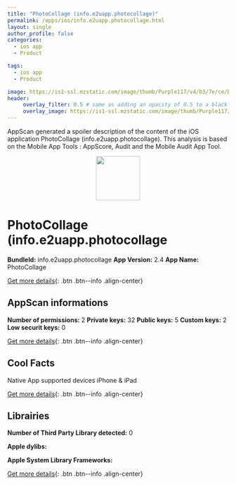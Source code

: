 ```yaml
---
title: "PhotoCollage (info.e2uapp.photocollage)"
permalink: /apps/ios/info.e2uapp.photocollage.html
layout: single
author_profile: false
categories: 
  - ios app 
  - Product 

tags: 
  - ios app 
  - Product 

image: https://is1-ssl.mzstatic.com/image/thumb/Purple117/v4/b3/7e/ce/b37ece30-9250-8f21-3580-738dcbb0adc6/mzl.flfbyhud.png/512x512bb.jpg
header: 
     overlay_filter: 0.5 # same as adding an opacity of 0.5 to a black background
     overlay_image: https://is1-ssl.mzstatic.com/image/thumb/Purple117/v4/b3/7e/ce/b37ece30-9250-8f21-3580-738dcbb0adc6/mzl.flfbyhud.png/512x512bb.jpg
---
```

AppScan generated a spoiler description of the content of the iOS application PhotoCollage (info.e2uapp.photocollage). This analysis is based on the Mobile App Tools : AppScore, Audit and the Mobile Audit App Tool.

  
  
<div style="text-align: center;"><img src="https://is1-ssl.mzstatic.com/image/thumb/Purple117/v4/b3/7e/ce/b37ece30-9250-8f21-3580-738dcbb0adc6/mzl.flfbyhud.png/512x512bb.jpg" width="100" height="100"></div>  
  
# PhotoCollage (info.e2uapp.photocollage

**BundleId:** info.e2uapp.photocollage
**App Version:** 2.4
**App Name:** PhotoCollage


[Get more details](/pricing.html){: .btn .btn--info .align-center}  
  
## AppScan informations 

**Number of permissions:** 2
**Private keys:** 32
**Public keys:** 5
**Custom keys:** 2
**Low securit keys:** 0
  
[Get more details](/pricing.html){: .btn .btn--info .align-center}

## Cool Facts

Native App
supported devices iPhone & iPad
  
[Get more details](/pricing.html){: .btn .btn--info .align-center}

## Librairies 
**Number of Third Party Library detected:** 0

**Apple dylibs:**


**Apple System Library Frameworks:**


  
[Get more details](/pricing.html){: .btn .btn--info .align-center}

